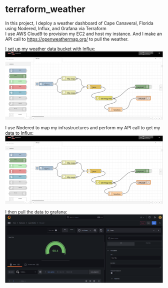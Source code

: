 # terraform_weather  
In this project, I deploy a weather dashboard of Cape Canaveral, Florida using Nodered, Influx, and Grafana via Terraform  
I use AWS Cloud9 to provision my EC2 and host my instance. And I make an API call to https://openweathermap.org/ to pull the weather.  
  
I set up my weather data bucket with Influx:  
![Influx](https://github.com/david125tran/terraform_weather/blob/master/images/nodered.png)  
  
I use Nodered to map my infrastructures and perform my API call to get my data to Influx:
![Nodered](https://github.com/david125tran/terraform_weather/blob/master/images/nodered.png)  
  
I then pull the data to grafana:
![Grafana](https://github.com/david125tran/terraform_weather/blob/master/images/grafana.png)  
